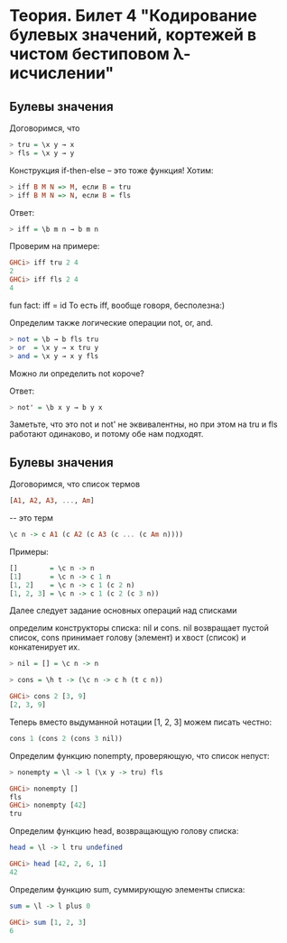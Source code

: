 # Теория. Билет 4 "Кодирование булевых значений, кортежей в чистом бестиповом λ-исчислении"

## Булевы значения

Договоримся, что

```haskell
> tru = \x y → x
> fls = \x y → y
```

Конструкция if-then-else – это тоже функция!
Хотим:
```haskell
> iff B M N => M, если B = tru
> iff B M N => N, если B = fls
```

Ответ:
```haskell
> iff = \b m n → b m n
```

Проверим на примере:

```haskell
GHCi> iff tru 2 4
2
GHCi> iff fls 2 4
4
```

fun fact: iff = id
То есть iff, вообще говоря, бесполезна:)


Определим также логические операции not, or, and.

```haskell
> not = \b → b fls tru
> or  = \x y → x tru y
> and = \x y → x y fls
```


Можно ли определить not короче?

Ответ:
```haskell
> not' = \b x y → b y x
```

Заметьте, что это not и not' не эквивалентны, но при этом
на tru и fls работают одинаково, и потому обе нам подходят.

## Булевы значения


Договоримся, что список термов

```haskell
[A1, A2, A3, ..., Am]
```

-- это терм

```haskell
\c n -> c A1 (c A2 (c A3 (c ... (c Am n))))
```
Примеры:

```haskell
[]        = \c n -> n
[1]       = \c n -> c 1 n
[1, 2]    = \c n -> c 1 (c 2 n)
[1, 2, 3] = \c n -> c 1 (c 2 (c 3 n))
```

Далее следует задание основных операций над списками

определим конструкторы списка: nil и cons.
nil  возвращает пустой список,
cons принимает голову (элемент) и хвост (список) и конкатенирует их.

```haskell
> nil = [] = \c n -> n
```

```haskell
> cons = \h t -> (\c n -> c h (t c n))
```

```haskell
GHCi> cons 2 [3, 9]
[2, 3, 9]
```

Теперь вместо выдуманной нотации
[1, 2, 3]
можем писать честно:
```haskell
cons 1 (cons 2 (cons 3 nil))
```

Определим функцию nonempty, проверяющую, что список непуст:

```haskell
> nonempty = \l -> l (\x y -> tru) fls
```

```haskell
GHCi> nonempty []
fls
GHCi> nonempty [42]
tru
```


Определим функцию head, возвращающую голову списка:

```haskell
head = \l -> l tru undefined
```

```haskell
GHCi> head [42, 2, 6, 1]
42
```


Определим функцию sum, суммирующую элементы списка:

```haskell
sum = \l -> l plus 0
```

```haskell
GHCi> sum [1, 2, 3]
6
```
